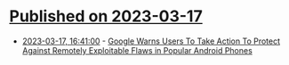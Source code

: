 # [Published on 2023-03-17](index.md)

* [2023-03-17, 16:41:00](https://tech.slashdot.org/story/23/03/17/1615236/google-warns-users-to-take-action-to-protect-against-remotely-exploitable-flaws-in-popular-android-phones?utm_source=rss1.0mainlinkanon&utm_medium=feed) - [Google Warns Users To Take Action To Protect Against Remotely Exploitable Flaws in Popular Android Phones](https://tech.slashdot.org/story/23/03/17/1615236/google-warns-users-to-take-action-to-protect-against-remotely-exploitable-flaws-in-popular-android-phones?utm_source=rss1.0mainlinkanon&utm_medium=feed)
